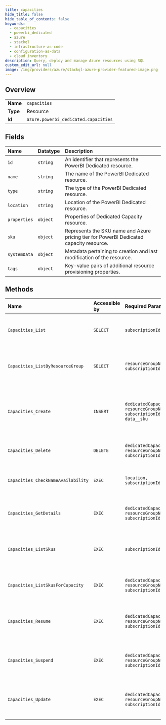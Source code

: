 ```yaml
---
title: capacities
hide_title: false
hide_table_of_contents: false
keywords:
  - capacities
  - powerbi_dedicated
  - azure    
  - stackql
  - infrastructure-as-code
  - configuration-as-data
  - cloud inventory
description: Query, deploy and manage Azure resources using SQL
custom_edit_url: null
image: /img/providers/azure/stackql-azure-provider-featured-image.png
---
```

  
    

## Overview
<table><tbody>
<tr><td><b>Name</b></td><td><code>capacities</code></td></tr>
<tr><td><b>Type</b></td><td>Resource</td></tr>
<tr><td><b>Id</b></td><td><code>azure.powerbi_dedicated.capacities</code></td></tr>
</tbody></table>

## Fields
| Name | Datatype | Description |
|:-----|:---------|:------------|
| `id` | `string` | An identifier that represents the PowerBI Dedicated resource. |
| `name` | `string` | The name of the PowerBI Dedicated resource. |
| `type` | `string` | The type of the PowerBI Dedicated resource. |
| `location` | `string` | Location of the PowerBI Dedicated resource. |
| `properties` | `object` | Properties of Dedicated Capacity resource. |
| `sku` | `object` | Represents the SKU name and Azure pricing tier for PowerBI Dedicated capacity resource. |
| `systemData` | `object` | Metadata pertaining to creation and last modification of the resource. |
| `tags` | `object` | Key-value pairs of additional resource provisioning properties. |
## Methods
| Name | Accessible by | Required Params | Description |
|:-----|:--------------|:----------------|:------------|
| `Capacities_List` | `SELECT` | `subscriptionId` | Lists all the Dedicated capacities for the given subscription. |
| `Capacities_ListByResourceGroup` | `SELECT` | `resourceGroupName, subscriptionId` | Gets all the Dedicated capacities for the given resource group. |
| `Capacities_Create` | `INSERT` | `dedicatedCapacityName, resourceGroupName, subscriptionId, data__sku` | Provisions the specified Dedicated capacity based on the configuration specified in the request. |
| `Capacities_Delete` | `DELETE` | `dedicatedCapacityName, resourceGroupName, subscriptionId` | Deletes the specified Dedicated capacity. |
| `Capacities_CheckNameAvailability` | `EXEC` | `location, subscriptionId` | Check the name availability in the target location. |
| `Capacities_GetDetails` | `EXEC` | `dedicatedCapacityName, resourceGroupName, subscriptionId` | Gets details about the specified dedicated capacity. |
| `Capacities_ListSkus` | `EXEC` | `subscriptionId` | Lists eligible SKUs for PowerBI Dedicated resource provider. |
| `Capacities_ListSkusForCapacity` | `EXEC` | `dedicatedCapacityName, resourceGroupName, subscriptionId` | Lists eligible SKUs for a PowerBI Dedicated resource. |
| `Capacities_Resume` | `EXEC` | `dedicatedCapacityName, resourceGroupName, subscriptionId` | Resumes operation of the specified Dedicated capacity instance. |
| `Capacities_Suspend` | `EXEC` | `dedicatedCapacityName, resourceGroupName, subscriptionId` | Suspends operation of the specified dedicated capacity instance. |
| `Capacities_Update` | `EXEC` | `dedicatedCapacityName, resourceGroupName, subscriptionId` | Updates the current state of the specified Dedicated capacity. |
